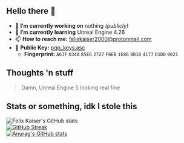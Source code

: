 ## Hello there 👋

- 🔭 **I’m currently working on** nothing *(publicly)*
- 🌱 **I’m currently learning** Unreal Engine 4.26
- 📫 **How to reach me:** [felixkaiser2000@protonmail.com](mailto:felixkaiser2000@protonmail.com)
- 🔑 **Public Key:** [pgp_keys.asc](https://keybase.io/foxscore/pgp_keys.asc)
  - **Fingerprint:** `A63F` `034A` `85E6` `2727` `F6EB` `1E86` `8B18` `4177` `D1DD` `9021`

## Thoughts 'n stuff
> Damn, Unreal Engine 5 looking real fine

## Stats or something, idk I stole this
![Felix Kaiser's GitHub stats](https://github-readme-stats.vercel.app/api?username=foxscore&hide=stars&theme=react&hide_border=true)
<br />
[![GitHub Streak](https://github-readme-streak-stats.herokuapp.com?user=foxscore&theme=react&hide_border=true)](https://git.io/streak-stats)
<br />
[![Anurag's GitHub stats](https://github-readme-stats.vercel.app/api/top-langs?username=foxscore&hide=css&layout=compact&theme=react&hide_border=true&cache_seconds=1800)](https://github.com/foxscore/github-readme-stats)

<!--
**foxscore/foxscore** is a ✨ _special_ ✨ repository because its `README.md` (this file) appears on your GitHub profile.

Here are some ideas to get you started:

- 👯 I’m looking to collaborate on ...
- 🤔 I’m looking for help with ...
- 💬 Ask me about ...
- ⚡ Fun fact: ...
-->
